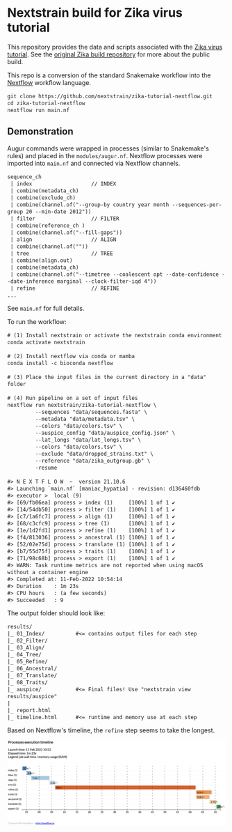 # Nextstrain build for Zika virus tutorial

This repository provides the data and scripts associated with the [Zika virus tutorial](https://nextstrain.org/docs/getting-started/zika-tutorial). See the [original Zika build repository](https://github.com/nextstrain/zika) for more about the public build.

This repo is a conversion of the standard Snakemake workflow into the [Nextflow](https://www.nextflow.io/) workflow language.

```
git clone https://github.com/nextstrain/zika-tutorial-nextflow.git
cd zika-tutorial-nextflow
nextflow run main.nf
```

## Demonstration

Augur commands were wrapped in processes (similar to Snakemake's rules) and placed in the `modules/augur.nf`. Nextflow processes were imported into `main.nf` and connected via Nextflow channels.

```
sequence_ch 
 | index                   // INDEX
 | combine(metadata_ch) 
 | combine(exclude_ch)
 | combine(channel.of("--group-by country year month --sequences-per-group 20 --min-date 2012"))
 | filter                  // FILTER
 | combine(reference_ch ) 
 | combine(channel.of("--fill-gaps"))
 | align                   // ALIGN
 | combine(channel.of(""))
 | tree                    // TREE
 | combine(align.out) 
 | combine(metadata_ch) 
 | combine(channel.of("--timetree --coalescent opt --date-confidence --date-inference marginal --clock-filter-iqd 4")) 
 | refine                  // REFINE
...
```

See `main.nf` for full details.

To run the workflow:

```
# (1) Install nextstrain or activate the nextstrain conda environment
conda activate nextstrain

# (2) Install nextflow via conda or mamba
conda install -c bioconda nextflow

# (3) Place the input files in the current directory in a "data" folder

# (4) Run pipeline on a set of input files
nextflow run nextstrain/zika-tutorial-nextflow \
         --sequences "data/sequences.fasta" \
         --metadata "data/metadata.tsv" \
         --colors "data/colors.tsv" \
         --auspice_config "data/auspice_config.json" \
         --lat_longs "data/lat_longs.tsv" \
         --colors "data/colors.tsv" \
         --exclude "data/dropped_strains.txt" \
         --reference "data/zika_outgroup.gb" \
         -resume

#> N E X T F L O W  ~  version 21.10.6
#> Launching `main.nf` [maniac_hypatia] - revision: d136460fdb
#> executor >  local (9)
#> [69/fb06ea] process > index (1)     [100%] 1 of 1 ✔
#> [14/54db50] process > filter (1)    [100%] 1 of 1 ✔
#> [c7/1a6fc7] process > align (1)     [100%] 1 of 1 ✔
#> [68/c3cfc9] process > tree (1)      [100%] 1 of 1 ✔
#> [1e/1d2fd1] process > refine (1)    [100%] 1 of 1 ✔
#> [f4/813036] process > ancestral (1) [100%] 1 of 1 ✔
#> [52/02e75d] process > translate (1) [100%] 1 of 1 ✔
#> [b7/55d75f] process > traits (1)    [100%] 1 of 1 ✔
#> [71/98c68b] process > export (1)    [100%] 1 of 1 ✔
#> WARN: Task runtime metrics are not reported when using macOS without a container engine
#> Completed at: 11-Feb-2022 10:54:14
#> Duration    : 1m 23s
#> CPU hours   : (a few seconds)
#> Succeeded   : 9
```

The output folder should look like:

```
results/
|_ 01_Index/          #<= contains output files for each step
|_ 02_Filter/
|_ 03_Align/
|_ 04_Tree/
|_ 05_Refine/
|_ 06_Ancestral/
|_ 07_Translate/
|_ 08_Traits/
|_ auspice/           #<= Final files! Use "nextstrain view results/auspice"
|
|_ report.html
|_ timeline.html      #<= runtime and memory use at each step
```

Based on Nextflow's timeline, the `refine` step seems to take the longest.

![](docs/timeline.png)
